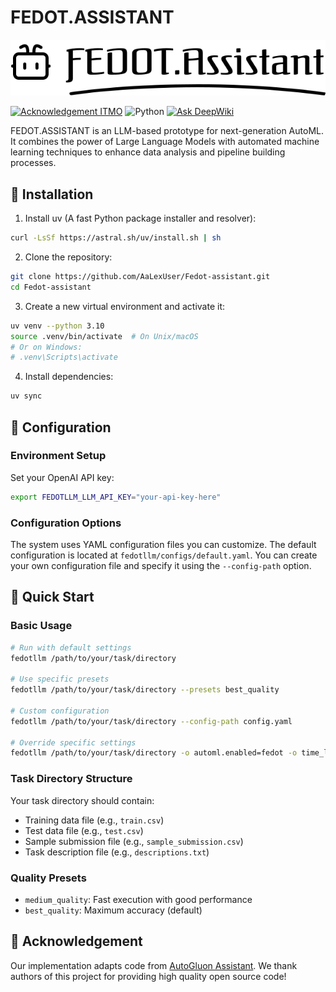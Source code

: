 # FEDOT.ASSISTANT

<p align="center">
  <img src="./docs/FEDOT-ASSISTANT-logo.svg" width="600" alt="FEDOT.ASSISTANT logo">
</p>

[![Acknowledgement ITMO](https://raw.githubusercontent.com/aimclub/open-source-ops/43bb283758b43d75ec1df0a6bb4ae3eb20066323/badges/ITMO_badge.svg)](https://itmo.ru/)
![Python](https://img.shields.io/badge/python-3.10-blue.svg)
[![Ask DeepWiki](https://deepwiki.com/badge.svg)](https://deepwiki.com/AaLexUser/Fedot-assistant)

FEDOT.ASSISTANT is an LLM-based prototype for next-generation AutoML. It combines the power of Large Language Models with automated machine learning techniques to enhance data analysis and pipeline building processes.

## 💾 Installation

1. Install uv (A fast Python package installer and resolver):

```bash
curl -LsSf https://astral.sh/uv/install.sh | sh
```

2. Clone the repository:

```bash
git clone https://github.com/AaLexUser/Fedot-assistant.git
cd Fedot-assistant
```

3. Create a new virtual environment and activate it:

```bash
uv venv --python 3.10
source .venv/bin/activate  # On Unix/macOS
# Or on Windows:
# .venv\Scripts\activate
```

4. Install dependencies:

```bash
uv sync
```

## 🔧 Configuration

### Environment Setup

Set your OpenAI API key:

```bash
export FEDOTLLM_LLM_API_KEY="your-api-key-here"
```

### Configuration Options

The system uses YAML configuration files you can customize. The default configuration is located at `fedotllm/configs/default.yaml`. You can create your own configuration file and specify it using the `--config-path` option.

## 🚀 Quick Start

### Basic Usage

```bash
# Run with default settings
fedotllm /path/to/your/task/directory

# Use specific presets
fedotllm /path/to/your/task/directory --presets best_quality

# Custom configuration
fedotllm /path/to/your/task/directory --config-path config.yaml

# Override specific settings
fedotllm /path/to/your/task/directory -o automl.enabled=fedot -o time_limit=7200
```

### Task Directory Structure

Your task directory should contain:

- Training data file (e.g., `train.csv`)
- Test data file (e.g., `test.csv`)
- Sample submission file (e.g., `sample_submission.csv`)
- Task description file (e.g., `descriptions.txt`)

### Quality Presets

- `medium_quality`: Fast execution with good performance
- `best_quality`: Maximum accuracy (default)

## 🙌 Acknowledgement
Our implementation adapts code from [AutoGluon Assistant](https://github.com/autogluon/autogluon-assistant). We thank authors of this project for providing high quality open source code!